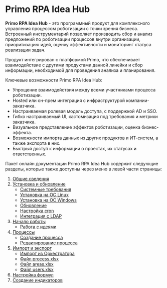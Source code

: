 # Primo RPA Idea Hub

**Primo RPA Idea Hub** - это программный продукт для комплексного управления процессом роботизации с точки зрения бизнеса. Встроенный инструментарий позволяет производить сбор и анализ предложений по роботизации процессов внутри организации, приоритизацию идей, оценку эффективности и мониторинг статуса реализации задач. 

Продукт интегрирован с платформой Primo, что обеспечивает взаимодействие с другими продуктами данной линейки и сбор информации, необходимой для проведения анализа и планирования.

Ключевые возможности Primo RPA Idea Hub:

* Упрощение взаимодействия между всеми участниками процесса роботизации.
* Hosted или он-прем интеграция с инфраструктурой компании-заказчика.
* Настраиваемая ролевая модель доступа, с поддержкой AD и SSO.
* Гибко настраиваемый UI, кастомизация под требования и метрики заказчика.
* Визуальное представление эффектов роботизации, оценка бизнес-эффекта.
* Возможности импорта данных из других продуктов и ИТ-систем, а также экспорта в них.
* Быстрый доступ к информации о проектах, их статусах и ответственных.

Пакет онлайн документации Primo RPA Idea Hub содержит следующие разделы, которые также доступны через меню в левой части страницы:

1. [Общие сведения](https://docs.primo-rpa.ru/primo-rpa/primo-idea-hub/description)
1. [Установка и обновление](https://docs.primo-rpa.ru/primo-rpa/primo-idea-hub/readme-installation)
   * [Системные требования](https://docs.primo-rpa.ru/primo-rpa/primo-idea-hub/readme-installation/system-requirements)
   * [Установка на ОС Linux](https://docs.primo-rpa.ru/primo-rpa/primo-idea-hub/readme-installation/installation-linux)
   * [Установка на ОС Windows](https://docs.primo-rpa.ru/primo-rpa/primo-idea-hub/readme-installation/installation-windows)
   * [Обновление](https://docs.primo-rpa.ru/primo-rpa/primo-idea-hub/readme-installation/update)
   * [Настройка cron](https://docs.primo-rpa.ru/primo-rpa/primo-idea-hub/cron)
   * [Интеграция с LDAP](https://docs.primo-rpa.ru/primo-rpa/primo-idea-hub/integration-ldap)
1. [Начало работы](https://docs.primo-rpa.ru/primo-rpa/primo-idea-hub/getting-started)
   * [Работа с идеями](https://docs.primo-rpa.ru/primo-rpa/primo-idea-hub/getting-started/ideas)
1. [Процессы](https://docs.primo-rpa.ru/primo-rpa/primo-idea-hub/readme-processes)
   * [Создание процесса](https://docs.primo-rpa.ru/primo-rpa/primo-idea-hub/readme-processes/create-process)
   * [Редактирование процесса](https://docs.primo-rpa.ru/primo-rpa/primo-idea-hub/readme-processes/edit-process)
1. [Импорт и экспорт](https://docs.primo-rpa.ru/primo-rpa/primo-idea-hub/import-export)
   * [Импорт из Оркестратора](https://docs.primo-rpa.ru/primo-rpa/primo-idea-hub/import-from-orchestrator)
   * [Файл process.xlsx](https://docs.primo-rpa.ru/primo-rpa/primo-idea-hub/readme-processes/file-process)
   * [Файл areas.xlsx](https://docs.primo-rpa.ru/primo-rpa/primo-idea-hub/import-export/file-areas)
   * [Файл users.xlsx](https://docs.primo-rpa.ru/primo-rpa/primo-idea-hub/import-export/file-users)
1. [Настройка формул](https://docs.primo-rpa.ru/primo-rpa/primo-idea-hub/formulas)
1. [Создание индикаторов](https://docs.primo-rpa.ru/primo-rpa/primo-idea-hub/indicators)
